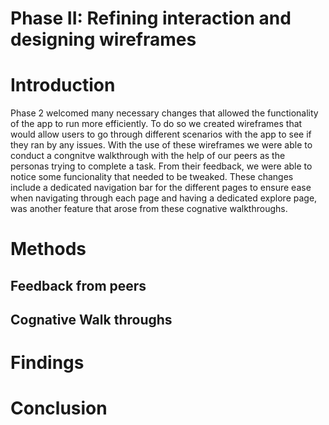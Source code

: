 # Phase II: Refining interaction and designing wireframes

# Introduction

Phase 2 welcomed many necessary changes that allowed the functionality of the app to run more efficiently. To do so we created wireframes that would allow users to go through different scenarios with the app to see if they ran by any issues. With the use of these wireframes we were able to conduct a congnitve walkthrough with the help of our peers as the personas trying to complete a task. From their feedback, we were able to notice some funcionality that needed to be tweaked. These changes include a dedicated navigation bar for the different pages to ensure ease when navigating through each page and having a dedicated explore page, was another feature that arose from these cognative walkthroughs.



# Methods

## Feedback from peers


## Cognative Walk throughs


# Findings


# Conclusion
